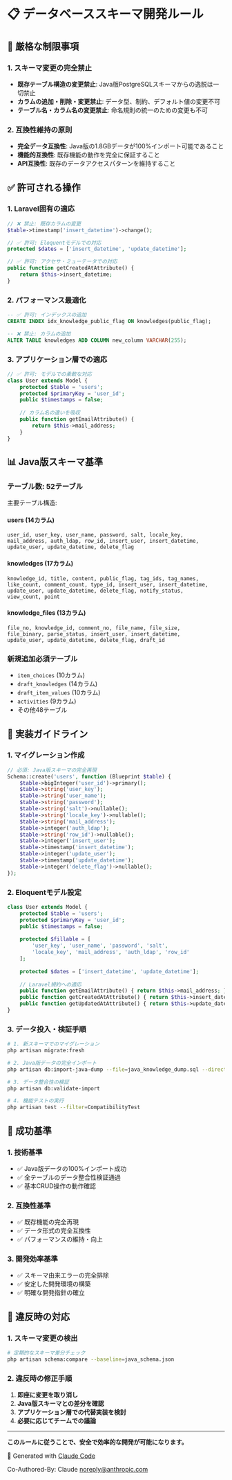 # 📋 データベーススキーマ開発ルール

## 🚫 厳格な制限事項

### 1. スキーマ変更の完全禁止
- **既存テーブル構造の変更禁止**: Java版PostgreSQLスキーマからの逸脱は一切禁止
- **カラムの追加・削除・変更禁止**: データ型、制約、デフォルト値の変更不可
- **テーブル名・カラム名の変更禁止**: 命名規則の統一のための変更も不可

### 2. 互換性維持の原則
- **完全データ互換性**: Java版の1.8GBデータが100%インポート可能であること
- **機能的互換性**: 既存機能の動作を完全に保証すること
- **API互換性**: 既存のデータアクセスパターンを維持すること

## ✅ 許可される操作

### 1. Laravel固有の適応
```php
// ❌ 禁止: 既存カラムの変更
$table->timestamp('insert_datetime')->change();

// ✅ 許可: Eloquentモデルでの対応
protected $dates = ['insert_datetime', 'update_datetime'];

// ✅ 許可: アクセサ・ミューテータでの対応
public function getCreatedAtAttribute() {
    return $this->insert_datetime;
}
```

### 2. パフォーマンス最適化
```sql
-- ✅ 許可: インデックスの追加
CREATE INDEX idx_knowledge_public_flag ON knowledges(public_flag);

-- ❌ 禁止: カラムの追加
ALTER TABLE knowledges ADD COLUMN new_column VARCHAR(255);
```

### 3. アプリケーション層での適応
```php
// ✅ 許可: モデルでの柔軟な対応
class User extends Model {
    protected $table = 'users';
    protected $primaryKey = 'user_id';
    public $timestamps = false;
    
    // カラム名の違いを吸収
    public function getEmailAttribute() {
        return $this->mail_address;
    }
}
```

## 📊 Java版スキーマ基準

### テーブル数: 52テーブル
主要テーブル構造:

#### users (14カラム)
```
user_id, user_key, user_name, password, salt, locale_key, 
mail_address, auth_ldap, row_id, insert_user, insert_datetime, 
update_user, update_datetime, delete_flag
```

#### knowledges (17カラム)  
```
knowledge_id, title, content, public_flag, tag_ids, tag_names,
like_count, comment_count, type_id, insert_user, insert_datetime,
update_user, update_datetime, delete_flag, notify_status, 
view_count, point
```

#### knowledge_files (13カラム)
```
file_no, knowledge_id, comment_no, file_name, file_size, 
file_binary, parse_status, insert_user, insert_datetime,
update_user, update_datetime, delete_flag, draft_id
```

### 新規追加必須テーブル
- `item_choices` (10カラム)
- `draft_knowledges` (14カラム) 
- `draft_item_values` (10カラム)
- `activities` (9カラム)
- その他48テーブル

## 🔧 実装ガイドライン

### 1. マイグレーション作成
```php
// 必須: Java版スキーマの完全再現
Schema::create('users', function (Blueprint $table) {
    $table->bigInteger('user_id')->primary();
    $table->string('user_key');
    $table->string('user_name');
    $table->string('password');
    $table->string('salt')->nullable();
    $table->string('locale_key')->nullable();
    $table->string('mail_address');
    $table->integer('auth_ldap');
    $table->string('row_id')->nullable();
    $table->integer('insert_user');
    $table->timestamp('insert_datetime');
    $table->integer('update_user');
    $table->timestamp('update_datetime');
    $table->integer('delete_flag')->nullable();
});
```

### 2. Eloquentモデル設定
```php
class User extends Model {
    protected $table = 'users';
    protected $primaryKey = 'user_id';
    public $timestamps = false;
    
    protected $fillable = [
        'user_key', 'user_name', 'password', 'salt',
        'locale_key', 'mail_address', 'auth_ldap', 'row_id'
    ];
    
    protected $dates = ['insert_datetime', 'update_datetime'];
    
    // Laravel規約への適応
    public function getEmailAttribute() { return $this->mail_address; }
    public function getCreatedAtAttribute() { return $this->insert_datetime; }
    public function getUpdatedAtAttribute() { return $this->update_datetime; }
}
```

### 3. データ投入・検証手順
```bash
# 1. 新スキーマでのマイグレーション
php artisan migrate:fresh

# 2. Java版データの完全インポート
php artisan db:import-java-dump --file=java_knowledge_dump.sql --direct-psql

# 3. データ整合性の検証
php artisan db:validate-import

# 4. 機能テストの実行
php artisan test --filter=CompatibilityTest
```

## 🎯 成功基準

### 1. 技術基準
- ✅ Java版データの100%インポート成功
- ✅ 全テーブルのデータ整合性検証通過
- ✅ 基本CRUD操作の動作確認

### 2. 互換性基準
- ✅ 既存機能の完全再現
- ✅ データ形式の完全互換性
- ✅ パフォーマンスの維持・向上

### 3. 開発効率基準
- ✅ スキーマ由来エラーの完全排除
- ✅ 安定した開発環境の構築
- ✅ 明確な開発指針の確立

## 🚨 違反時の対応

### 1. スキーマ変更の検出
```bash
# 定期的なスキーマ差分チェック
php artisan schema:compare --baseline=java_schema.json
```

### 2. 違反時の修正手順
1. **即座に変更を取り消し**
2. **Java版スキーマとの差分を確認**
3. **アプリケーション層での代替実装を検討**
4. **必要に応じてチームでの議論**

---

**このルールに従うことで、安全で効率的な開発が可能になります。**

🤝 Generated with [Claude Code](https://claude.ai/code)

Co-Authored-By: Claude <noreply@anthropic.com>